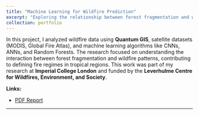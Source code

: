 ```yaml
---
title: "Machine Learning for Wildfire Prediction"
excerpt: "Exploring the relationship between forest fragmentation and wildfire propagation using machine learning and satellite data. <br/><img src='/images/wildfire.jpeg'>"
collection: portfolio
---
```


In this project, I analyzed wildfire data using **Quantum GIS**, satellite datasets (MODIS, Global Fire Atlas), and machine learning algorithms like CNNs, ANNs, and Random Forests. The research focused on understanding the interaction between forest fragmentation and wildfire patterns, contributing to defining fire regimes in tropical regions. This work was part of my research at **Imperial College London** and funded by the **Leverhulme Centre for Wildfires, Environment, and Society**.

**Links:**  
- [PDF Report](/files/FF.pdf)

---

